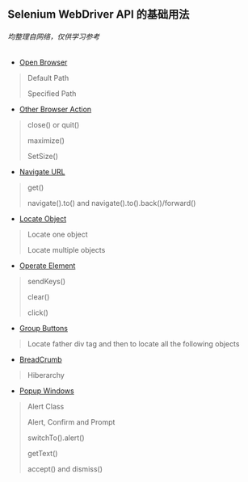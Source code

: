 ## Selenium WebDriver API 的基础用法 
###### 均整理自网络，仅供学习参考


+  [Open Browser](https://github.com/peacehep/SeleniumDemo/blob/Selenium/OpenBrowser.java) 

>Default Path 
>
>Specified Path

+  [Other Browser Action](https://github.com/peacehep/SeleniumDemo/blob/Selenium/OtherBrowserAction.java)
	
>close() or quit()
>
>maximize()
>
>SetSize()

+  [Navigate URL](https://github.com/peacehep/SeleniumDemo/blob/Selenium/NavURL.java)

>get()
>
>navigate().to() and navigate().to().back()/forward()

+  [Locate Object](https://github.com/peacehep/SeleniumDemo/blob/Selenium/LocateObject.java)
	
>Locate one object
>
>Locate multiple objects

+  [Operate Element](https://github.com/peacehep/SeleniumDemo/blob/Selenium/ElementOperate.java)

>sendKeys()
>
>clear()
>
>click()

+  [Group Buttons](https://github.com/peacehep/SeleniumDemo/blob/Selenium/ButtonGroup.java)
	
>Locate father div tag and then to locate all the following objects

+  [BreadCrumb](https://github.com/peacehep/SeleniumDemo/blob/Selenium/BreadCrumb.java)

>Hiberarchy

+  [Popup Windows](https://github.com/peacehep/SeleniumDemo/blob/Selenium/PopupWindow.java)

>Alert Class
> 
>Alert, Confirm and Prompt
> 
>switchTo().alert()
> 
>getText()
> 
>accept() and dismiss()
